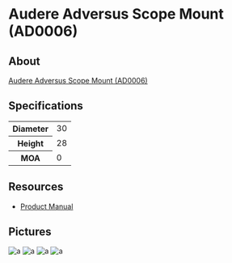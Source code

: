 # Audere Adversus Scope Mount (AD0006)

## About

[Audere Adversus Scope Mount (AD0006)](https://www.audere.sm/product/accessories-for-rifles/scope-mounts/adversus-scope-mount/)

## Specifications

<table>
  <tr>
    <th>Diameter</th>
    <td>30</td>
  </tr>
  <tr>
    <th>Height</th>
    <td>28</td>
  </tr>
  <tr>
    <th>MOA</th>
    <td>0</td>
  </tr>
</table>

## Resources

* [Product Manual](https://github.com/CumpsD/second-brain/raw/main/assets/shooting/audere/M-ADMT_05_PRINT.pdf)

## Pictures

![a](https://github.com/CumpsD/second-brain/raw/main/assets/shooting/audere/adversus-box.jpg "a")
![a](https://github.com/CumpsD/second-brain/raw/main/assets/shooting/audere/adversus-box-open.jpg "a")
![a](https://github.com/CumpsD/second-brain/raw/main/assets/shooting/audere/adversus-side.jpg "a")
![a](https://github.com/CumpsD/second-brain/raw/main/assets/shooting/audere/adversus-full.jpg "a")
